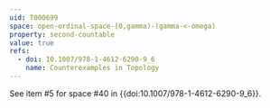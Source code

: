 ```yaml
---
uid: T000699
space: open-ordinal-space-[0,gamma)-(gamma-<-omega)
property: second-countable
value: true
refs:
  - doi: 10.1007/978-1-4612-6290-9_6
    name: Counterexamples in Topology
---
```

See item #5 for space #40 in {{doi:10.1007/978-1-4612-6290-9_6}}.
